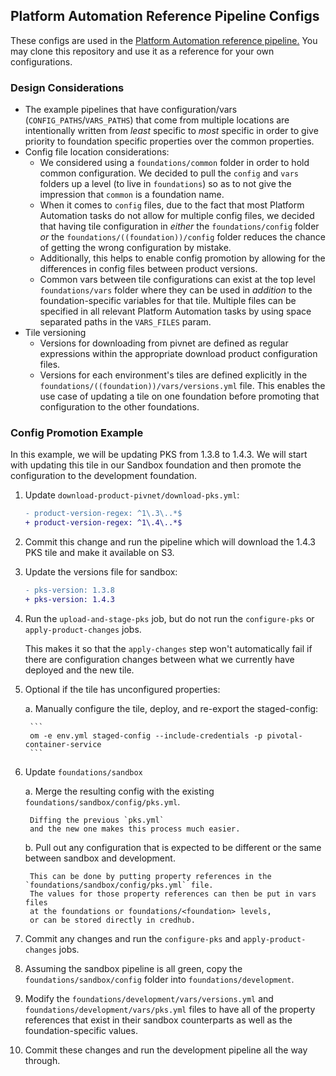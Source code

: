 ## Platform Automation Reference Pipeline Configs

These configs are used
in the [Platform Automation reference pipeline.](https://docs.vmware.com/en/Platform-Automation-Toolkit-for-VMware-Tanzu/5.1/vmware-automation-toolkit/GUID-docs-pipelines-multiple-products.html)
You may clone this repository
and use it as a reference for your own configurations.

### Design Considerations

* The example pipelines that have configuration/vars (`CONFIG_PATHS`/`VARS_PATHS`)
that come from multiple locations
are intentionally written from *least* specific to *most* specific
in order to give priority to foundation specific properties over the common properties.
* Config file location considerations:
  * We considered using a `foundations/common` folder
    in order to hold common configuration.
    We decided to pull the `config` and `vars`
    folders up a level (to live in `foundations`)
    so as to not give the impression that `common`
    is a foundation name.
  * When it comes to `config` files,
    due to the fact that most Platform Automation tasks do not allow for multiple config files,
    we decided that having tile configuration in *either* the `foundations/config` folder *or* the `foundations/((foundation))/config` folder
    reduces the chance of getting the wrong configuration by mistake.
  * Additionally, this helps to enable config promotion by allowing for the differences in config files between product versions.
  * Common vars between tile configurations can exist at the top level `foundations/vars` folder
    where they can be used in *addition* to the foundation-specific variables for that tile.
    Multiple files can be specified in all relevant Platform Automation tasks by using space separated paths in the `VARS_FILES` param.
* Tile versioning
  * Versions for downloading from pivnet are defined as regular expressions within the appropriate download product configuration files.
  * Versions for each environment's tiles are defined explicitly in the `foundations/((foundation))/vars/versions.yml` file.
    This enables the use case of updating a tile on one foundation before promoting that configuration to the other foundations.

### Config Promotion Example

In this example, we will be updating PKS from 1.3.8 to 1.4.3.
We will start with updating this tile in our Sandbox foundation
and then promote the configuration to the development foundation.

1. Update `download-product-pivnet/download-pks.yml`:

    ```diff
    - product-version-regex: ^1\.3\..*$
    + product-version-regex: ^1\.4\..*$
    ```

1. Commit this change and run the pipeline
which will download the 1.4.3 PKS tile
and make it available on S3.

1. Update the versions file for sandbox:

    ```diff
    - pks-version: 1.3.8
    + pks-version: 1.4.3
    ```

1. Run the `upload-and-stage-pks` job, but do not run the `configure-pks` or `apply-product-changes` jobs.

    This makes it so that the `apply-changes` step won't automatically fail
    if there are configuration changes
    between what we currently have deployed
    and the new tile.

1. Optional if the tile has unconfigured properties:

    a. Manually configure the tile, deploy, and re-export the staged-config:

        ```
        om -e env.yml staged-config --include-credentials -p pivotal-container-service
        ```

1. Update `foundations/sandbox`

    a. Merge the resulting config with the existing `foundations/sandbox/config/pks.yml`.

        Diffing the previous `pks.yml`
        and the new one makes this process much easier.

    b. Pull out any configuration
    that is expected to be different or the same
    between sandbox and development.

        This can be done by putting property references in the `foundations/sandbox/config/pks.yml` file.
        The values for those property references can then be put in vars files
        at the foundations or foundations/<foundation> levels,
        or can be stored directly in credhub.

1. Commit any changes and run the `configure-pks` and `apply-product-changes` jobs.

1. Assuming the sandbox pipeline is all green,
copy the `foundations/sandbox/config` folder into `foundations/development`.

1. Modify the `foundations/development/vars/versions.yml` and `foundations/development/vars/pks.yml` files
to have all of the property references that exist in their sandbox counterparts
as well as the foundation-specific values.

1. Commit these changes and run the development pipeline all the way through.

